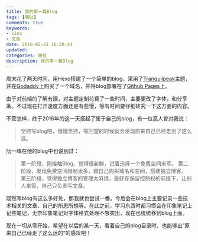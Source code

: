 ```yaml
---
title: 我的第一篇Blog
tags: [瞎扯]
comments: true
keywords:
- vinc
- 文章
date: 2016-02-21 16:20:44
updated:
categories: 瞎扯
description: 我的第一篇Blog
---
```


周末花了两天时间，用Hexo搭建了一个简单的blog，采用了[Tranquilpeak](https://github.com/LouisBarranqueiro/hexo-theme-tranquilpeak)主题，并在[Godaddy](https://sg.godaddy.com/zh/)上购买了一个域名，并将blog部署在了[Github Pages](https://pages.github.com/)上。

由于对前端的了解有限，对主题定制花费了一些时间，主要更改了字体，和分享条。不过现在打开速度方面还是有些慢，等有时间要仔细研究一下这方面的内容。

不管怎样，终于2016年的这一天搭起了属于自己的blog，有一位高人曾对我说：
> 坚持写blog吧，慢慢坚持，等回望的时候就会发现原来自己已经走出了这么远。

阮一峰在他的blog中也说到过：

>  第一阶段，刚接触Blog，觉得很新鲜，试着选择一个免费空间来写。
第二阶段，发现免费空间限制太多，就自己购买域名和空间，搭建独立博客。
第三阶段，觉得独立博客的管理太麻烦，最好在保留控制权的前提下，让别人来管，自己只负责写文章。

既然写blog有这么多好处，那我就也尝试一番。今后会在blog上主要记录一些技术相关的文章、自己的所思所想等。在此之前，学习东西时都习惯会在印象笔记上记些笔记，无奈印象笔记对字体格式处理不够突出，现在也统统移到blog上面。

现在一切从零开始，希望在以后的某一天，看着自己的blog目录时，也能够出”原来自己已经走了这么远的“的感叹吧！
